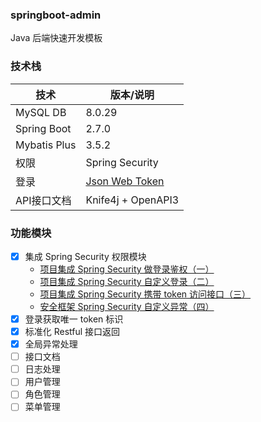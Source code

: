 ### springboot-admin

Java 后端快速开发模板

### 技术栈

| 技术         | 版本/说明              |
| ------------ | ---------------------- |
| MySQL DB     | 8.0.29                 |
| Spring Boot  | 2.7.0                  |
| Mybatis Plus | 3.5.2                  |
| 权限         | Spring Security        |
| 登录         | [Json Web Token](https://jwt.io/) |
| API接口文档  | Knife4j + OpenAPI3     |

### 功能模块

- [x] 集成 Spring Security 权限模块
  - [项目集成 Spring Security 做登录鉴权（一）](https://juejin.cn/post/7124859232679100423)
  - [项目集成 Spring Security 自定义登录（二）](https://juejin.cn/post/7125225162198220813)
  - [项目集成 Spring Security 携带 token 访问接口（三）](https://juejin.cn/post/7125651443196887053)
  - [安全框架 Spring Security 自定义异常（四）](https://juejin.cn/post/7126191963212087309)
- [x] 登录获取唯一 token 标识
- [x] 标准化 Restful 接口返回
- [x] 全局异常处理
- [ ] 接口文档
- [ ] 日志处理
- [ ] 用户管理
- [ ] 角色管理
- [ ] 菜单管理
